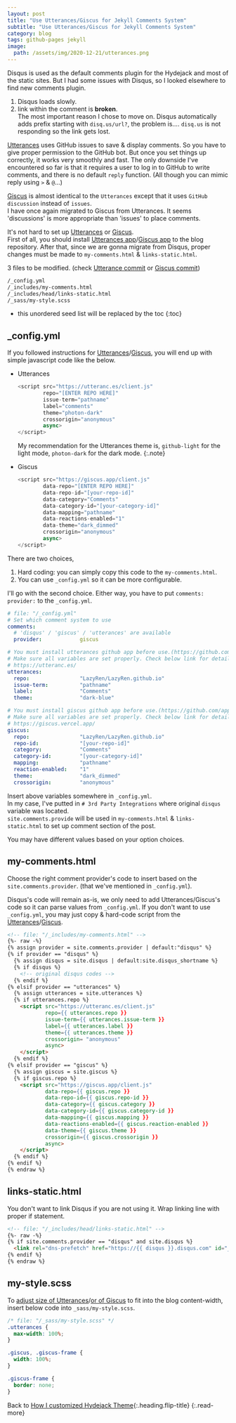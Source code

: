 ```yaml
---
layout: post
title: "Use Utterances/Giscus for Jekyll Comments System"
subtitle: "Use Utterances/Giscus for Jekyll Comments System"
category: blog
tags: github-pages jekyll
image:
  path: /assets/img/2020-12-21/utterances.png
---
```


Disqus is used as the default comments plugin for the Hydejack and most of the static sites. But I had some issues with
Disqus, so I looked elsewhere to find new comments plugin.

1. Disqus loads slowly.<br>
2. link within the comment is **broken**.<br>
   The most important reason I chose to move on. Disqus automatically adds prefix starting with `disq.us/url?`,
   the problem is.... `disq.us` is not responding so the link gets lost.

[Utterances] uses GitHub issues to save & display comments. So you have to give proper permission to the GitHub bot.
But once you set things up correctly, it works very smoothly and fast. The only downside I've encountered so far is that
it requires a user to log in to GitHub to write comments, and there is no default `reply` function.
(All though you can mimic reply using `>` & `@`...)

[Giscus] is almost identical to the `Utterances` except that it uses `GitHub discussion` instead of `issues`.<br>
I have once again migrated to Giscus from Utterances. It seems 'discussions' is more appropriate than 'issues' to place
comments.

[Utterances]: https://utteranc.es/
[Giscus]: https://giscus.vercel.app/

[Utterances]: https://utteranc.es/
[Giscus]: https://giscus.vercel.app/

<!--more-->

It's not hard to set up [Utterances] or [Giscus].<br>
First of all, you should install [Utterances app]/[Giscus app] to the blog repository. After that, since we are gonna
migrate from Disqus, proper changes must be made to `my-comments.html` & `links-static.html`.<br>

[Utterances app]: https://github.com/apps/utterances
[Giscus app]: https://github.com/apps/giscus

3 files to be modified. (check [Utterance commit] or [Giscus commit])

[Utterance commit]: https://github.com/LazyRen/LazyRen.github.io/commit/8dcf03700c7f3d0f581b27a6fcf2e8a4d8396340
[Giscus commit]: https://github.com/LazyRen/LazyRen.github.io/commit/053deedc4a5a3f49cf04cb8e8b496120aeab24a1

```default
/_config.yml
/_includes/my-comments.html
/_includes/head/links-static.html
/_sass/my-style.scss
```

* this unordered seed list will be replaced by the toc
{:toc}

## _config.yml

If you followed instructions for [Utterances]/[Giscus], you will end up with simple javascript code like the below.

* Utterances

  ```javascript
  <script src="https://utteranc.es/client.js"
          repo="[ENTER REPO HERE]"
          issue-term="pathname"
          label="comments"
          theme="photon-dark"
          crossorigin="anonymous"
          async>
  </script>
  ```

  My recommendation for the Utterances theme is, `github-light` for the light mode, `photon-dark` for the dark mode.
  {:.note}

* Giscus

  ```javascript
  <script src="https://giscus.app/client.js"
          data-repo="[ENTER REPO HERE]"
          data-repo-id="[your-repo-id]"
          data-category="Comments"
          data-category-id="[your-category-id]"
          data-mapping="pathname"
          data-reactions-enabled="1"
          data-theme="dark_dimmed"
          crossorigin="anonymous"
          async>
  </script>
  ```

There are two choices,

1. Hard coding: you can simply copy this code to the `my-comments.html`.
2. You can use `_config.yml` so it can be more configurable.

I'll go with the second choice. Either way, you have to put `comments: provider:` to the `_config.yml`.

```yaml
# file: "/_config.yml"
# Set which comment system to use
comments:
  # 'disqus' / 'giscus' / 'utterances' are available
  provider:            giscus

# You must install utterances github app before use.(https://github.com/apps/utterances)
# Make sure all variables are set properly. Check below link for detail.
# https://utteranc.es/
utterances:
  repo:                "LazyRen/LazyRen.github.io"
  issue-term:          "pathname"
  label:               "Comments"
  theme:               "dark-blue"

# You must install giscus github app before use.(https://github.com/apps/giscus)
# Make sure all variables are set properly. Check below link for detail.
# https://giscus.vercel.app/
giscus:
  repo:                "LazyRen/LazyRen.github.io"
  repo-id:             "[your-repo-id]"
  category:            "Comments"
  category-id:         "[your-category-id]"
  mapping:             "pathname"
  reaction-enabled:    "1"
  theme:               "dark_dimmed"
  crossorigin:         "anonymous"
```

Insert above variables somewhere in `_config.yml`.<br>
In my case, I've putted in `# 3rd Party Integrations` where original `disqus` variable was located.<br>
`site.comments.provide` will be used in `my-comments.html` & `links-static.html` to set up comment section of the post.

You may have different values based on your option choices.

## my-comments.html

Choose the right comment provider's code to insert based on the `site.comments.provider`.
(that we've mentioned in `_config.yml`).

Disqus's code will remain as-is, we only need to add Utterances/Giscus's code so it can parse values from `_config.yml`.
If you don't want to use `_config.yml`, you may just copy & hard-code script from the [Utterances]/[Giscus].

```html
<!-- file: "/_includes/my-comments.html" -->
{%- raw -%}
{% assign provider = site.comments.provider | default:"disqus" %}
{% if provider == "disqus" %}
  {% assign disqus = site.disqus | default:site.disqus_shortname %}
  {% if disqus %}
    <!-- original disqus codes -->
  {% endif %}
{% elsif provider == "utterances" %}
  {% assign utterances = site.utterances %}
  {% if utterances.repo %}
    <script src="https://utteranc.es/client.js"
            repo={{ utterances.repo }}
            issue-term={{ utterances.issue-term }}
            label={{ utterances.label }}
            theme={{ utterances.theme }}
            crossorigin= "anonymous"
            async>
    </script>
  {% endif %}
{% elsif provider == "giscus" %}
  {% assign giscus = site.giscus %}
  {% if giscus.repo %}
    <script src="https://giscus.app/client.js"
            data-repo={{ giscus.repo }}
            data-repo-id={{ giscus.repo-id }}
            data-category={{ giscus.category }}
            data-category-id={{ giscus.category-id }}
            data-mapping={{ giscus.mapping }}
            data-reactions-enabled={{ giscus.reaction-enabled }}
            data-theme={{ giscus.theme }}
            crossorigin={{ giscus.crossorigin }}
            async>
    </script>
  {% endif %}
{% endif %}
{% endraw %}
```

## links-static.html

You don't want to link Disqus if you are not using it. Wrap linking line with proper if statement.

```html
<!-- file: "/_includes/head/links-static.html" -->
{%- raw -%}
{% if site.comments.provider == "disqus" and site.disqus %}
  <link rel="dns-prefetch" href="https://{{ disqus }}.disqus.com" id="_hrefDisqus">
{% endif %}
{% endraw %}
```

## my-style.scss

To [adjust size of Utterances]/[or of Giscus] to fit into the blog content-width, insert below code into
`_sass/my-style.scss`.

[adjust size of Utterances]: https://github.com/utterance/utterances/issues/160
[or of Giscus]: https://github.com/laymonage/giscus/issues/90

```css
/* file: "/_sass/my-style.scss" */
.utterances {
  max-width: 100%;
}

.giscus, .giscus-frame {
  width: 100%;
}

.giscus-frame {
  border: none;
}
```

Back to [How I customized Hydejack Theme](how-i-customized-hydejack-theme){:.heading.flip-title}
{:.read-more}
